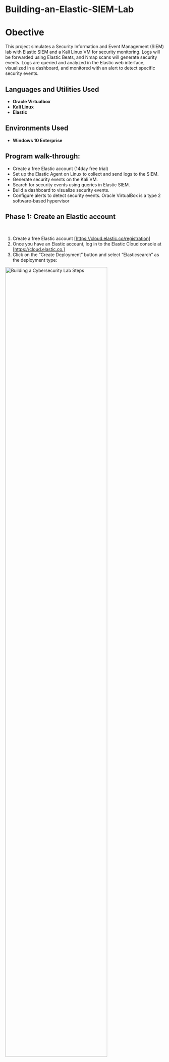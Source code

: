 # Building-an-Elastic-SIEM-Lab
# Obective
This project simulates a Security Information and Event Management (SIEM) lab with Elastic SIEM and a Kali Linux VM for security monitoring. Logs will be forwarded using Elastic Beats, and Nmap scans will generate security events. Logs are queried and analyzed in the Elastic web interface, visualized in a dashboard, and monitored with an alert to detect specific security events.
 
<h2>Languages and Utilities Used</h2>

- <b>Oracle Virtualbox</b> 
- <b>Kali Linux</b>
- <b>Elastic</b>

<h2>Environments Used </h2>

- <b>Windows 10 Enterprise</b>  

<h2>Program walk-through:</h2>

- Create a free Elastic account (14day free trial)
- Set up the Elastic Agent on Linux to collect and send logs to the SIEM.
- Generate security events on the Kali VM.
- Search for security events using queries in Elastic SIEM.
- Build a dashboard to visualize security events.
- Configure alerts to detect security events.  Oracle VirtualBox is a type 2 software-based hypervisor


<h2>Phase 1: Create an Elastic account </h2>
<p align="center"> 
  <br/>
  
  1. Create a free Elastic account [https://cloud.elastic.co/registration] <br/>
  2. Once you have an Elastic account, log in to the Elastic Cloud console at [https://cloud.elastic.co.] <br/>
  3. Click on the “Create Deployment” button and select “Elasticsearch” as the deployment type:  
<img src="https://imgur.com/jKZhUIs.png" height="80%" width="80%" alt="Building a Cybersecurity Lab Steps"/>
<img src="https://imgur.com/LHbVGjb.png" height="80%" width="80%" alt="Building a Cybersecurity Lab Steps"/>
<br />
<br />
  4. Choose a region and deployment size that fits your needs and click on “Create Deployment.”:  <br/>
<img src="https://imgur.com/DfZZ6cS.png" height="80%" width="80%" alt="Building a Cybersecurity Lab Steps"/>
<br />
<br />
  5. Wait for the configuration to complete, once the deployment is ready, click “continue.”: <br/>
<img src="https://imgur.com/CaDnIw3.png" height="80%" width="80%" alt="Building a Cybersecurity Lab Steps"/>
<img src="https://imgur.com/kOtMXUX.png" height="80%" width="80%" alt="Building a Cybersecurity Lab Steps"/>


<h2>Phase 2: Setting up Kali-linux </h2>
For this setup, we'll be using Kali Linux with Oracle VirtualBox. Setup information can be found from the previous repository:

[https://github.com/Israel-Adeniba/Building-a-Cbersecurity-Lab/blob/main/README.md#building-a-cbersecurity-lab]<br />
<br />


<h2>Phase 3: Setting up the Agent to Collect Logs </h2>
<br /> 
An agent is a software application installed on a device, like a server or endpoint, to gather and transmit data to a central system for analysis and monitoring. In Elastic SIEM, the agent collects and forwards security events from endpoints to the SIEM for further analysis. <br/>

Now we put the agent on Kali linux VM to collect and push audit logs and Telemetry to the Elastic SIEM:

  1. Log in to your Elastic SIEM instance and navigate to the Integrations page by searching and selecting Integrations at the search bar
<img src="https://imgur.com/OLGet8Q.png" height="80%" width="80%" alt="Building a Cybersecurity Lab Steps"/>
<br />
<br />
  2. Select “Elastic Defend” and click on it to open the integration page: <br/>
<img src="https://imgur.com//lOC6Jxw.png" height="80%" width="80%" alt="Building a Cybersecurity Lab Steps"/>
<br />
<br />
  3. Click on “Add Elastic Defend”: <br/>
<img src="https://imgur.com/lFr5jHR.png" height="80%" width="80%" alt="Building a Cybersecurity Lab Steps"/>
<br />
<br />
  4. Click on “Install Elastic Defend”: <br/>
<img src="https://imgur.com/JVfXCWg.png" height="80%" width="80%" alt="Building a Cybersecurity Lab Steps"/>
<br />
<br />
  5. Follow the instructions provided on the integration page to install the agent on your Kali linux VM.Downloaded file: <br/>
<img src="https://imgur.com/P3pxnxp.png" height="80%" width="80%" alt="Building a Cybersecurity Lab Steps"/>
<br />
<br />
  6. Paste the copied command into the Kali linux Power shell terminal (command line): <br/>
<img src="https://imgur.com/Z9aEY32.png" height="80%" width="80%" alt="Building a Cybersecurity Lab Steps"/>
<br />
<br />
  7. After the agent is installed, which can take a few minutes, you’ll see a confirmation message: "Successfully enrolled the Elastic Agent" and “Elastic Agent has been successfully installed.” This will automatically start collecting and forwarding logs to your Elastic SIEM instance, although it might take a few minutes for the logs to appear in the SIEM.:  <br/>
<img src="https://imgur.com/CTZy7DB.png" height="80%" width="80%" alt="Building a Cybersecurity Lab Steps"/>
<br />
<br />
  8. Two ways to verify that the agent has been installed correctly are by
     -Running this command: "sudo systemctl status elastic-agent.service:: <br/>
<img src="https://imgur.com/Lgwm1vk.png" height="80%" width="80%" alt="Building a Cybersecurity Lab Steps"/>
<br />
<br />
     -The Elastic SIEM website will post a confirmation of Agent enrolment: <br/>
<img src="https://imgur.com/AGkFGcX.png" height="80%" width="80%" alt="Building a Cybersecurity Lab Steps"/>
<br />
<br />


<h2>Phase 4: Generating Security Events on the Kali linux Virtual Machine </h2>
<br /> 
To verify that the agent is working correctly, you can generate some security-related events on your Kali VM. To do this, we will use Nmap. <br /> 
Nmap (Network Mapper) is a free and open-source utility that scans networks to identify host, services, and vulnerabilities. It is designed to discover hosts and services on a computer network, thus creating a “map” of the network.  <br />
Nmap can be used to scan hosts for open ports, determine the operating system and software running on the target system, and gather other information about the network.<br>
                                                                                                               Follow these steps; <br />    
  1.  If you’re not specifically using Kali linux, install Nmap on the Linux Virtual Machine.
    Open a new Terminal and run this command to install it: sudo apt-get install nmap. 
    Nmap already comes preinstalled in Kali. <br />    
  2.  Run a scan on Kali machine by running the command: sudo nmap <vm-ip>. 
     You can also run a scan of your host machine if you place your Kali VM on a “bridged” network.
<img src="https://imgur.com/rK9Vy1b.png" height="80%" width="80%" alt="Building a Cybersecurity Lab Steps"/>
<br />
<br />
  3.  Nmap scan generates several security events, such as the detection of open ports and the identification of services running on those ports. Let run a few more Nmap scans (“nmap -sS <ip address>”, “nmap -sT <ip address>”, “nmap -p- <ip address>”etc..”) and see results
 <img src="https://imgur.com/u6Ko9tr.png" height="80%" width="80%" alt="Building a Cybersecurity Lab Steps"/>
<br />
<br />


<h2>Phase 5: Querying for Security Events in the Elastic SIEM </h2>
<br /> 
We will begin querying and analyzing the logs in the SIEM now that we have forwarded data from the Kali VM to the SIEM  
<br/> 
<br />:  <br/>
<
</p>

<!--
 ```diff
- text in red
+ text in green
! text in orange
# text in gray
@@ text in purple (and bold)@@
```
--!>

